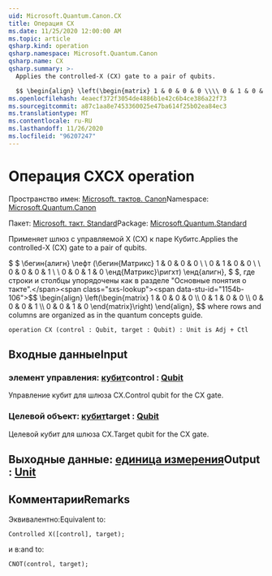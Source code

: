 ```yaml
---
uid: Microsoft.Quantum.Canon.CX
title: Операция CX
ms.date: 11/25/2020 12:00:00 AM
ms.topic: article
qsharp.kind: operation
qsharp.namespace: Microsoft.Quantum.Canon
qsharp.name: CX
qsharp.summary: >-
  Applies the controlled-X (CX) gate to a pair of qubits.

  $$ \begin{align} \left(\begin{matrix} 1 & 0 & 0 & 0 \\\\ 0 & 1 & 0 & 0 \\\\ 0 & 0 & 0 & 1 \\\\ 0 & 0 & 1 & 0 \end{matrix}\right) \end{align}, $$ where rows and columns are organized as in the quantum concepts guide.
ms.openlocfilehash: 4eaecf372f3054de4886b1e42c6b4ce386a22f73
ms.sourcegitcommit: a87c1aa8e7453360025e47ba614f25b02ea84ec3
ms.translationtype: MT
ms.contentlocale: ru-RU
ms.lasthandoff: 11/26/2020
ms.locfileid: "96207247"
---
```

# <a name="cx-operation"></a><span data-ttu-id="1154b-102">Операция CX</span><span class="sxs-lookup"><span data-stu-id="1154b-102">CX operation</span></span>

<span data-ttu-id="1154b-103">Пространство имен: [Microsoft. тактов. Canon](xref:Microsoft.Quantum.Canon)</span><span class="sxs-lookup"><span data-stu-id="1154b-103">Namespace: [Microsoft.Quantum.Canon](xref:Microsoft.Quantum.Canon)</span></span>

<span data-ttu-id="1154b-104">Пакет: [Microsoft. такт. Standard](https://nuget.org/packages/Microsoft.Quantum.Standard)</span><span class="sxs-lookup"><span data-stu-id="1154b-104">Package: [Microsoft.Quantum.Standard](https://nuget.org/packages/Microsoft.Quantum.Standard)</span></span>


<span data-ttu-id="1154b-105">Применяет шлюз с управляемой X (CX) к паре Кубитс.</span><span class="sxs-lookup"><span data-stu-id="1154b-105">Applies the controlled-X (CX) gate to a pair of qubits.</span></span>

<span data-ttu-id="1154b-106">$ $ \бегин{алигн} \лефт (\бегин{Матрикс} 1 & 0 & 0 & 0 \\ \\ 0 & 1 & 0 & 0 \\ \\ 0 & 0 & 0 & 1 \\ \\ 0 & 0 & 1 & 0 \енд{Матрикс}\ригхт) \енд{алигн}, $ $, где строки и столбцы упорядочены как в разделе "Основные понятия о такте".</span><span class="sxs-lookup"><span data-stu-id="1154b-106">$$ \begin{align} \left(\begin{matrix} 1 & 0 & 0 & 0 \\\\ 0 & 1 & 0 & 0 \\\\ 0 & 0 & 0 & 1 \\\\ 0 & 0 & 1 & 0 \end{matrix}\right) \end{align}, $$ where rows and columns are organized as in the quantum concepts guide.</span></span>

```qsharp
operation CX (control : Qubit, target : Qubit) : Unit is Adj + Ctl
```


## <a name="input"></a><span data-ttu-id="1154b-107">Входные данные</span><span class="sxs-lookup"><span data-stu-id="1154b-107">Input</span></span>

### <a name="control--qubit"></a><span data-ttu-id="1154b-108">элемент управления: [кубит](xref:microsoft.quantum.lang-ref.qubit)</span><span class="sxs-lookup"><span data-stu-id="1154b-108">control : [Qubit](xref:microsoft.quantum.lang-ref.qubit)</span></span>

<span data-ttu-id="1154b-109">Управление кубит для шлюза CX.</span><span class="sxs-lookup"><span data-stu-id="1154b-109">Control qubit for the CX gate.</span></span>


### <a name="target--qubit"></a><span data-ttu-id="1154b-110">Целевой объект: [кубит](xref:microsoft.quantum.lang-ref.qubit)</span><span class="sxs-lookup"><span data-stu-id="1154b-110">target : [Qubit](xref:microsoft.quantum.lang-ref.qubit)</span></span>

<span data-ttu-id="1154b-111">Целевой кубит для шлюза CX.</span><span class="sxs-lookup"><span data-stu-id="1154b-111">Target qubit for the CX gate.</span></span>



## <a name="output--unit"></a><span data-ttu-id="1154b-112">Выходные данные: [единица измерения](xref:microsoft.quantum.lang-ref.unit)</span><span class="sxs-lookup"><span data-stu-id="1154b-112">Output : [Unit](xref:microsoft.quantum.lang-ref.unit)</span></span>



## <a name="remarks"></a><span data-ttu-id="1154b-113">Комментарии</span><span class="sxs-lookup"><span data-stu-id="1154b-113">Remarks</span></span>

<span data-ttu-id="1154b-114">Эквивалентно:</span><span class="sxs-lookup"><span data-stu-id="1154b-114">Equivalent to:</span></span>

```qsharp
Controlled X([control], target);
```

<span data-ttu-id="1154b-115">и в:</span><span class="sxs-lookup"><span data-stu-id="1154b-115">and to:</span></span>

```qsharp
CNOT(control, target);
```
